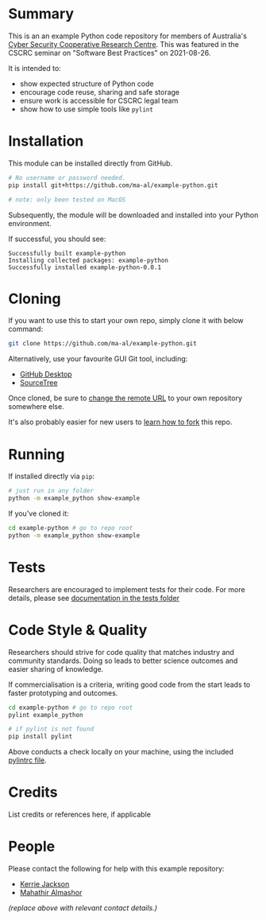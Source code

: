 # Summary
This is an an example Python code repository for members of Australia's [Cyber Security Cooperative Research Centre](https://cybersecuritycrc.org.au/). This was featured in the CSCRC seminar on "Software Best Practices" on 2021-08-26.

It is intended to:
- show expected structure of Python code
- encourage code reuse, sharing and safe storage
- ensure work is accessible for CSCRC legal team
- show how to use simple tools like `pylint`


# Installation
This module can be installed directly from GitHub.

```bash
# No username or password needed.
pip install git+https://github.com/ma-al/example-python.git

# note: only been tested on MacOS
```

Subsequently, the module will be downloaded and installed into your Python environment.

If successful, you should see:

```
Successfully built example-python
Installing collected packages: example-python
Successfully installed example-python-0.0.1
```


# Cloning
If you want to use this to start your own repo, simply clone it with below command:

```bash
git clone https://github.com/ma-al/example-python.git
```

Alternatively, use your favourite GUI Git tool, including:
- [GitHub Desktop](https://desktop.github.com)
- [SourceTree](https://www.sourcetreeapp.com)

Once cloned, be sure to [change the remote URL](https://docs.github.com/en/get-started/getting-started-with-git/managing-remote-repositories#changing-a-remote-repositorys-url) to your own repository somewhere else.

It's also probably easier for new users to [learn how to fork](https://docs.github.com/en/get-started/quickstart/fork-a-repo) this repo.



# Running
If installed directly via `pip`:
```bash
# just run in any folder
python -m example_python show-example
```

If you've cloned it:
```bash
cd example-python # go to repo root
python -m example_python show-example
```


# Tests
Researchers are encouraged to implement tests for their code. For more details, please see [documentation in the tests folder](./tests/README.md)


# Code Style & Quality
Researchers should strive for code quality that matches industry and community standards. Doing so leads to better science outcomes and easier sharing of knowledge.

If commercialisation is a criteria, writing good code from the start leads to faster prototyping and outcomes.

```bash
cd example-python # go to repo root
pylint example_python

# if pylint is not found
pip install pylint
```

Above conducts a check locally on your machine, using the included [pylintrc file](./pylintrc).


# Credits
List credits or references here, if applicable


# People
Please contact the following for help with this example repository:
- [Kerrie Jackson](mailto:kerrie.jackson@cybersecuritycrc.org.au)
- [Mahathir Almashor](mailto:mahathir.almashor@data61.csiro.au)

_(replace above with relevant contact details.)_